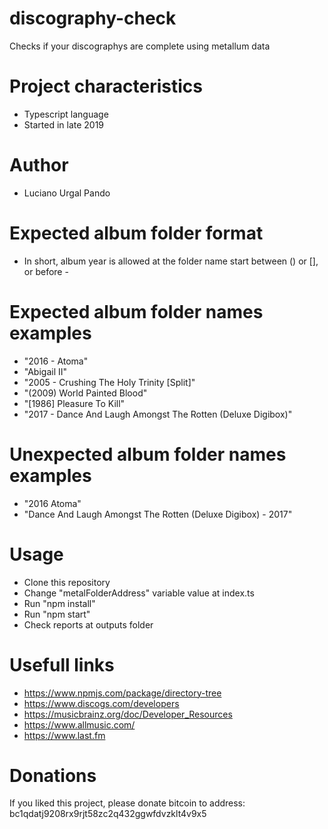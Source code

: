 # discography-check
 Checks if your discographys are complete using metallum data

# Project characteristics
- Typescript language<br>
- Started in late 2019<br>

# Author
- Luciano Urgal Pando<br>

# Expected album folder format
- In short, album year is allowed at the folder name start between () or [], or before -<br>

# Expected album folder names examples
- "2016 - Atoma"<br>
- "Abigail II"<br>
- "2005 - Crushing The Holy Trinity [Split]"<br>
- "(2009) World Painted Blood"<br>
- "[1986] Pleasure To Kill"<br>
- "2017 - Dance And Laugh Amongst The Rotten (Deluxe Digibox)"<br>

# Unexpected album folder names examples
- "2016 Atoma"<br>
- "Dance And Laugh Amongst The Rotten (Deluxe Digibox) - 2017"<br>


# Usage
- Clone this repository <br>
- Change "metalFolderAddress" variable value at index.ts<br>
- Run "npm install"<br>
- Run "npm start"<br>
- Check reports at outputs folder<br>

# Usefull links
- https://www.npmjs.com/package/directory-tree <br>
- https://www.discogs.com/developers <br>
- https://musicbrainz.org/doc/Developer_Resources <br>
- https://www.allmusic.com/ <br>
- https://www.last.fm <br>

# Donations
If you liked this project, please donate bitcoin to address:<br>
bc1qdatj9208rx9rjt58zc2q432ggwfdvzklt4v9x5

